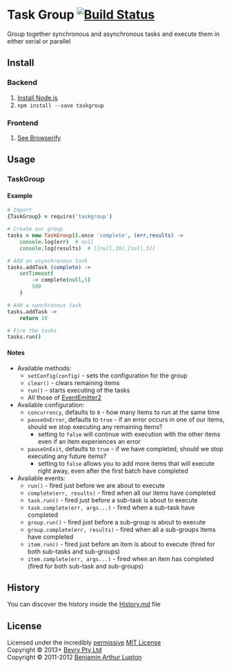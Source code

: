 # Task Group [![Build Status](https://secure.travis-ci.org/bevry/taskgroup.png?branch=master)](http://travis-ci.org/bevry/taskgroup)
Group together synchronous and asynchronous tasks and execute them in either serial or parallel



## Install

### Backend

1. [Install Node.js](http://bevry.me/node/install)
2. `npm install --save taskgroup`

### Frontend

1. [See Browserify](http://browserify.org/)



## Usage

### TaskGroup

#### Example

``` coffeescript
# Import
{TaskGroup} = require('taskgroup')

# Create our group
tasks = new TaskGroup().once 'complete', (err,results) ->
	console.log(err)  # null
	console.log(results)  # [[null,10],[null,5]]

# Add an asynchronous task
tasks.addTask (complete) ->
	setTimeout(
		-> complete(null,5)
		500
	)

# Add a synchronous task
tasks.addTask ->
	return 10

# Fire the tasks
tasks.run()
```

#### Notes

- Available methods:
	- `setConfig(config)` - sets the configuration for the group
	- `clear()` - clears remaining items
	- `run()` - starts executing of the tasks
	- All those of [EventEmitter2](https://github.com/hij1nx/EventEmitter2)
- Available configuration:
	- `concurrency`, defaults to `0` - how many items to run at the same time
	- `pauseOnError`, defaults to `true` - if an error occurs in one of our items, should we stop executing any remaining items?
		- setting to `false` will continue with execution with the other items even if an item experiences an error
	- `pauseOnExit`, defaults to `true` - if we have completed, should we stop executing any future items?
		- setting to `false` allows you to add more items that will execute right away, even after the first batch have completed
- Available events:
	- `run()` - fired just before we are about to execute
	- `complete(err, results)` - fired when all our items have completed
	- `task.run()` - fired just before a sub-task is about to execute
	- `task.complete(err, args...)` - fired when a sub-task have completed
	- `group.run()` - fired just before a sub-group is about to execute
	- `group.complete(err, results)` - fired when all a sub-groups items have completed
	- `item.run()` - fired just before an item is about to execute (fired for both sub-tasks and sub-groups)
	- `item.complete(err, args...)` - fired when an item has completed (fired for both sub-task and sub-groups)

## History
You can discover the history inside the [History.md](https://github.com/bevry/taskgroup/blob/master/History.md#files) file



## License
Licensed under the incredibly [permissive](http://en.wikipedia.org/wiki/Permissive_free_software_licence) [MIT License](http://creativecommons.org/licenses/MIT/)
<br/>Copyright © 2013+ [Bevry Pty Ltd](http://bevry.me)
<br/>Copyright © 2011-2012 [Benjamin Arthur Lupton](http://balupton.com)
